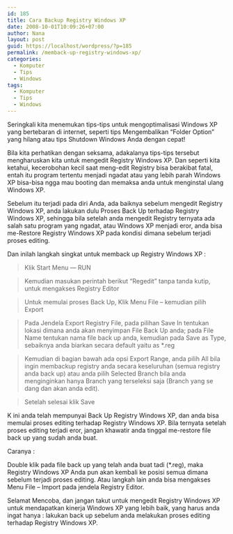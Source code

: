 ```yaml
---
id: 185
title: Cara Backup Registry Windows XP
date: 2008-10-01T10:09:26+07:00
author: Nana
layout: post
guid: https://localhost/wordpress/?p=185
permalink: /memback-up-registry-windows-xp/
categories:
  - Komputer
  - Tips
  - Windows
tags:
  - Komputer
  - Tips
  - Windows
---
```

Seringkali kita menemukan tips-tips untuk mengoptimalisasi Windows XP yang bertebaran di internet, seperti tips Mengembalikan “Folder Option” yang hilang atau tips Shutdown Windows Anda dengan cepat!

Bila kita perhatikan dengan seksama, adakalanya tips-tips tersebut mengharuskan kita untuk mengedit Registry Windows XP. Dan seperti kita ketahui, kecerobohan kecil saat meng-edit Registry bisa berakibat fatal, entah itu program tertentu menjadi ngadat atau yang lebih parah Windows XP bisa-bisa ngga mau booting dan memaksa anda untuk menginstal ulang Windows XP.

Sebelum itu terjadi pada diri Anda, ada baiknya sebelum mengedit Registry Windows XP, anda lakukan dulu Proses Back Up terhadap Registry Windows XP, sehingga bila setelah anda mengedit Registry ternyata ada salah satu program yang ngadat, atau Windows XP menjadi eror, anda bisa me-Restore Registry Windows XP pada kondisi dimana sebelum terjadi proses editing.

Dan inilah langkah singkat untuk memback up Registry Windows XP :

> Klik Start Menu &#8212; RUN

> Kemudian masukan perintah berikut “Regedit” tanpa tanda kutip, untuk mengakses Registry Editor

> Untuk memulai proses Back Up, Klik Menu File – kemudian pilih Export

> Pada Jendela Export Registry File, pada pilihan Save In tentukan lokasi dimana anda akan menyimpan File Back Up anda; pada File Name tentukan nama file back up anda, kemudian pada Save as Type, sebaiknya anda biarkan secara default yaitu as *.reg

> Kemudian di bagian bawah ada opsi Export Range, anda pilih All bila ingin membackup registry anda secara keseluruhan (semua registry anda back up) atau anda pilih Selected Branch bila anda menginginkan hanya Branch yang terseleksi saja (Branch yang se dang dan akan anda edit).

> Setelah selesai klik Save

K ini anda telah mempunyai Back Up Registry Windows XP, dan anda bisa memulai proses editing terhadap Registry Windows XP. Bila ternyata setelah proses editing terjadi eror, jangan khawatir anda tinggal me-restore file back up yang sudah anda buat.

Caranya :

Double klik pada file back up yang telah anda buat tadi (*.reg), maka Registry Windows XP Anda pun akan kembali ke posisi semua dimana sebelum terjadi proses editing. Atau langkah lain anda bisa mengakses Menu File – Import pada jendela Registry Editor.

Selamat Mencoba, dan jangan takut untuk mengedit Registry Windows XP untuk mendapatkan kinerja Windows XP yang lebih baik, yang harus anda ingat hanya : lakukan back up sebelum anda melakukan proses editing terhadap Registry Windows XP.
